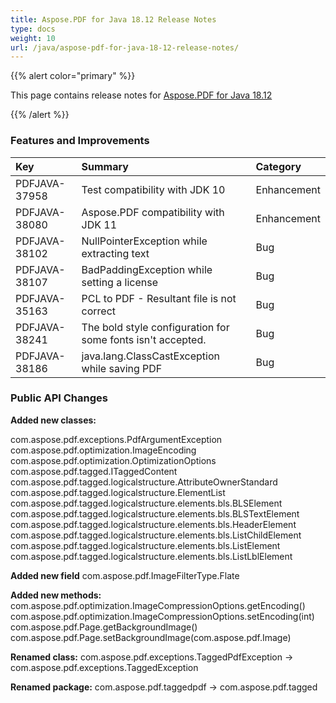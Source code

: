```yaml
---
title: Aspose.PDF for Java 18.12 Release Notes
type: docs
weight: 10
url: /java/aspose-pdf-for-java-18-12-release-notes/
---
```


{{% alert color="primary" %}} 

This page contains release notes for [Aspose.PDF for Java 18.12](https://repository.aspose.com/repo/com/aspose/aspose-pdf/18.12/)

{{% /alert %}} 
### **Features and Improvements**

|**Key**|**Summary**|**Category**|
| :- | :- | :- |
|PDFJAVA-37958|Test compatibility with JDK 10|Enhancement|
|PDFJAVA-38080|Aspose.PDF compatibility with JDK 11|Enhancement|
|PDFJAVA-38102|NullPointerException while extracting text|Bug|
|PDFJAVA-38107|BadPaddingException while setting a license |Bug|
|PDFJAVA-35163|PCL to PDF - Resultant file is not correct|Bug|
|PDFJAVA-38241|The bold style configuration for some fonts isn't accepted.|Bug|
|PDFJAVA-38186|java.lang.ClassCastException while saving PDF|Bug|
### **Public API Changes**
**Added new classes:**

com.aspose.pdf.exceptions.PdfArgumentException   
com.aspose.pdf.optimization.ImageEncoding   
com.aspose.pdf.optimization.OptimizationOptions   
com.aspose.pdf.tagged.ITaggedContent   
com.aspose.pdf.tagged.logicalstructure.AttributeOwnerStandard   
com.aspose.pdf.tagged.logicalstructure.ElementList   
com.aspose.pdf.tagged.logicalstructure.elements.bls.BLSElement   
com.aspose.pdf.tagged.logicalstructure.elements.bls.BLSTextElement   
com.aspose.pdf.tagged.logicalstructure.elements.bls.HeaderElement   
com.aspose.pdf.tagged.logicalstructure.elements.bls.ListChildElement   
com.aspose.pdf.tagged.logicalstructure.elements.bls.ListElement   
com.aspose.pdf.tagged.logicalstructure.elements.bls.ListLblElement   

**Added new field** 
com.aspose.pdf.ImageFilterType.Flate

**Added new methods:** 
com.aspose.pdf.optimization.ImageCompressionOptions.getEncoding()   
com.aspose.pdf.optimization.ImageCompressionOptions.setEncoding(int)   
com.aspose.pdf.Page.getBackgroundImage()   
com.aspose.pdf.Page.setBackgroundImage(com.aspose.pdf.Image)   

**Renamed class:** 
com.aspose.pdf.exceptions.TaggedPdfException -> com.aspose.pdf.exceptions.TaggedException

**Renamed package:** 
com.aspose.pdf.taggedpdf -> com.aspose.pdf.tagged
